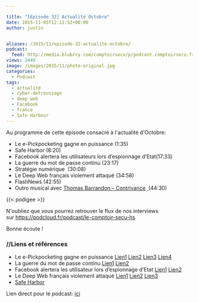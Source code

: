 ```yaml
---

title: "[Episode 32] Actualité Octobre"
date: 2015-11-05T12:11:52+00:00
author: justin


aliases: /2015/11/episode-32-actualite-octobre/
podcast:
  feed: http://media.blubrry.com/comptoirsecu/p/podcast.comptoirsecu.fr/CSEC.EP32.2015-11-03.ACTU_OCTOBRE.mp3
views: 2449
image: /images/2015/11/photo-original.jpg
categories:
  - Podcast
tags:
  - actualité
  - cyber-detroussage
  - deep web
  - Facebook
  - france
  - Safe Harbour
---
```



Au programme de cette épisode consacré à l'actualité d'Octobre:

  * Le e-Pickpocketing gagne en puissance (1:35)
  * Safe Harbor (8:20)
  * Facebook alertera les utilisateurs lors d’espionnage d’Etat(17:33)
  * La guerre du mot de passe continu (23:17)
  * Stratégie numérique  (30:08)
  * Le Deep Web français violement attaqué (34:58)
  * FlashNews (42:55)
  * Outro musical avec [Thomas Barrandon – Contrivance](https://thomasbarrandon.bandcamp.com/album/the-quiet-earth) [ ](https://soundcloud.com/dancewiththedead/one-way-love-dance-with-the-dead-remix)(44:30)



  {{< podigee >}}






N'oubliez que vous pourrez retrouver le flux de nos interviews sur <https://podcloud.fr/podcast/le-comptoir-secu-hs>

Bonne écoute !

### //Liens et références

  * Le e-Pickpocketing gagne en puissance [Lien1](http://www.makeuseof.com/tag/what-are-rfid-blocking-wallets-which-should-you-buy/) [Lien2](https://nakedsecurity.sophos.com/2015/10/26/train-rider-has-his-contactless-card-e-pickpocketed/) [Lien3](http://www.scmagazineuk.com/sc-staff-hit-by-contactless-card-theft/article/447971/) [Lien4](http://bouncer.cards/index.php)
  * La guerre du mot de passe continu [Lien1](http://yahoo.tumblr.com/post/131217400419/yahoo-account-key-signing-in-has-never-been) [Lien2](http://www.nextinpact.com/news/97011-le-dispositif-d-authentification-france-connect-fonctionne-avec-la-poste.htm)
  * Facebook alertera les utilisateur lors d’espionnage d’Etat [Lien1](http://www.numerama.com/politique/127204-facebook-vous-previendra-si-un-etat-vous-attaque.html) [Lien2](http://www.washingtontimes.com/news/2015/oct/19/chinese-cyberattacks-on-us-companies-continue-repo/)
  * Le Deep Web français violement attaqué [Lien1](http://www.undernews.fr/hacking-hacktivisme/le-deep-web-francais-violement-attaque.html) [Lien2](http://www.lemonde.fr/pixels/article/2015/10/01/plusieurs-sites-de-vente-de-drogue-du-deep-web-francais-pirates_4780425_4408996.html) [Lien3](http://www.zataz.com/interview-le-pirate-des-boutiques-du-blackmarquet-fr-parle/)
  * [Safe Harbor](http://www.numerama.com/politique/127304-les-cnil-exigent-un-safe-harbor-2-0-dici-le-31-janvier-2016.html)

Lien direct pour le podcast: [ici](http://podcast.comptoirsecu.fr/CSEC.EP32.2015-11-03.ACTU_OCTOBRE.mp3)
